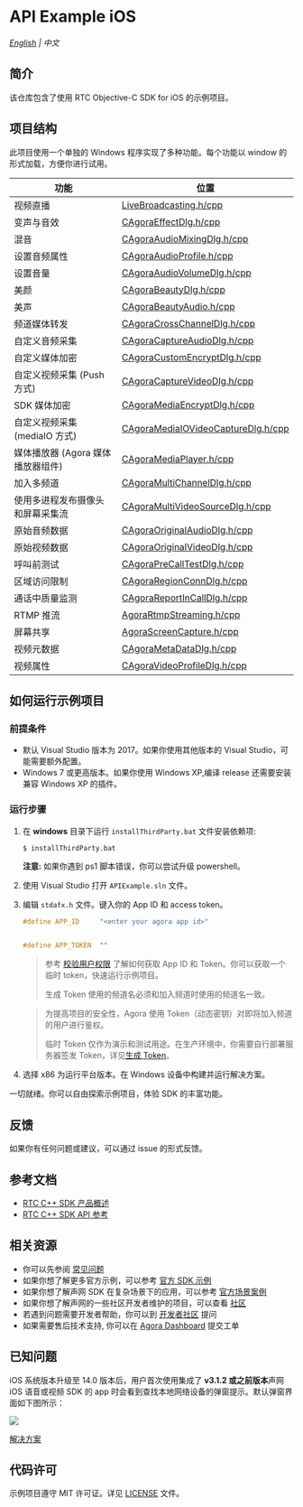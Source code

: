 # API Example iOS

_[English](README.md) | 中文_

## 简介

该仓库包含了使用 RTC Objective-C SDK for iOS 的示例项目。

## 项目结构

此项目使用一个单独的 Windows 程序实现了多种功能。每个功能以 window 的形式加载，方便你进行试用。

| 功能                              | 位置                                                                                           |
| --------------------------------- | ---------------------------------------------------------------------------------------------- |
| 视频直播                          | [LiveBroadcasting.h/cpp](./APIExample/Examples/Basic/LiveBroadcasting)                         |
| 变声与音效                        | [CAgoraEffectDlg.h/cpp](./APIExample/Examples/Advanced/AudioEffect)                            |
| 混音                              | [CAgoraAudioMixingDlg.h/cpp](./APIExample/Examples/Advanced/AudioMixing)                       |
| 设置音频属性                      | [CAgoraAudioProfile.h/cpp](./APIExample/Examples/Advanced/AudioProfile)                        |
| 设置音量                          | [CAgoraAudioVolumeDlg.h/cpp](./APIExample/Examples/Advanced/AudioVolume)                       |
| 美颜                              | [CAgoraBeautyDlg.h/cpp](./APIExample/Examples/Advanced/Beauty)                                 |
| 美声                              | [CAgoraBeautyAudio.h/cpp](./APIExample/Examples/Advanced/BeautyAudio)                          |
| 频道媒体转发                      | [CAgoraCrossChannelDlg.h/cpp](./APIExample/Examples/Advanced/CrossChannel)                     |
| 自定义音频采集                    | [CAgoraCaptureAudioDlg.h/cpp](./APIExample/Examples/Advanced/CustomAudioCapture)               |
| 自定义媒体加密                    | [CAgoraCustomEncryptDlg.h/cpp](./APIExample/Examples/Advanced/CustomEncrypt)                   |
| 自定义视频采集 (Push 方式)        | [CAgoraCaptureVideoDlg.h/cpp](./APIExample/Examples/Advanced/CustomVideoCapture)               |
| SDK 媒体加密                      | [CAgoraMediaEncryptDlg.h/cpp](./APIExample/Examples/Advanced/MediaEncrypt)                     |
| 自定义视频采集 (mediaIO 方式)     | [CAgoraMediaIOVideoCaptureDlg.h/cpp](./APIExample/Examples/Advanced/MediaIOCustomVideoCapture) |
| 媒体播放器 (Agora 媒体播放器组件) | [CAgoraMediaPlayer.h/cpp](./APIExample/Examples/Advanced/MediaPlayer)                          |
| 加入多频道                        | [CAgoraMultiChannelDlg.h/cpp](./APIExample/Examples/Advanced/MultiChannel)                     |
| 使用多进程发布摄像头和屏幕采集流  | [CAgoraMultiVideoSourceDlg.h/cpp](./APIExample/Examples/Advanced/MultiVideoSource)             |
| 原始音频数据                      | [CAgoraOriginalAudioDlg.h/cpp](./APIExample/Examples/Advanced/OriginalAudio)                   |
| 原始视频数据                      | [CAgoraOriginalVideoDlg.h/cpp](./APIExample/Examples/Advanced/OriginalVideo)                   |
| 呼叫前测试                        | [CAgoraPreCallTestDlg.h/cpp](./APIExample/Examples/Advanced/PreCallTest)                       |
| 区域访问限制                      | [CAgoraRegionConnDlg.h/cpp](./APIExample/Examples/Advanced/RegionConn)                         |
| 通话中质量监测                    | [CAgoraReportInCallDlg.h/cpp](./APIExample/Examples/Advanced/ReportInCall)                     |
| RTMP 推流                         | [AgoraRtmpStreaming.h/cpp](./APIExample/Examples/Advanced/RTMPStream)                          |
| 屏幕共享                          | [AgoraScreenCapture.h/cpp](./APIExample/Examples/Advanced/ScreenShare)                         |
| 视频元数据                        | [CAgoraMetaDataDlg.h/cpp](./APIExample/Examples/Advanced/VideoMetadata)                        |
| 视频属性                          | [CAgoraVideoProfileDlg.h/cpp](./APIExample/Examples/Advanced/VideoProfile)                     |

## 如何运行示例项目

### 前提条件

- 默认 Visual Studio 版本为 2017。如果你使用其他版本的 Visual Studio，可能需要额外配置。
- Windows 7 或更高版本。如果你使用 Windows XP,编译 release 还需要安装兼容 Windows XP 的插件。

### 运行步骤

1. 在 **windows** 目录下运行 `installThirdParty.bat` 文件安装依赖项:

   ```shell
   $ installThirdParty.bat
   ```

   **注意:** 如果你遇到 ps1 脚本错误，你可以尝试升级 powershell。

2. 使用 Visual Studio 打开 `APIExample.sln` 文件。
3. 编辑 `stdafx.h` 文件。键入你的 App ID 和 access token。

   ```c++
   #define APP_ID     "<enter your agora app id>"


   #define APP_TOKEN  ""
   ```

   > 参考 [校验用户权限](https://docs.agora.io/cn/Agora%20Platform/token) 了解如何获取 App ID 和 Token。你可以获取一个临时 token，快速运行示例项目。
   >
   > 生成 Token 使用的频道名必须和加入频道时使用的频道名一致。

   > 为提高项目的安全性，Agora 使用 Token（动态密钥）对即将加入频道的用户进行鉴权。
   >
   > 临时 Token 仅作为演示和测试用途。在生产环境中，你需要自行部署服务器签发 Token，详见[生成 Token](https://docs.agora.io/cn/Interactive%20Broadcast/token_server)。

4. 选择 x86 为运行平台版本。在 Windows 设备中构建并运行解决方案。

一切就绪。你可以自由探索示例项目，体验 SDK 的丰富功能。

## 反馈

如果你有任何问题或建议，可以通过 issue 的形式反馈。

## 参考文档

- [RTC C++ SDK 产品概述](https://docs.agora.io/cn/Interactive%20Broadcast/product_live?platform=Windows)
- [RTC C++ SDK API 参考](https://docs.agora.io/cn/Interactive%20Broadcast/API%20Reference/cpp/index.html)

## 相关资源

- 你可以先参阅 [常见问题](https://docs.agora.io/cn/faq)
- 如果你想了解更多官方示例，可以参考 [官方 SDK 示例](https://github.com/AgoraIO)
- 如果你想了解声网 SDK 在复杂场景下的应用，可以参考 [官方场景案例](https://github.com/AgoraIO-usecase)
- 如果你想了解声网的一些社区开发者维护的项目，可以查看 [社区](https://github.com/AgoraIO-Community)
- 若遇到问题需要开发者帮助，你可以到 [开发者社区](https://rtcdeveloper.com/) 提问
- 如果需要售后技术支持, 你可以在 [Agora Dashboard](https://dashboard.agora.io) 提交工单

## 已知问题

iOS 系统版本升级至 14.0 版本后，用户首次使用集成了 **v3.1.2 或之前版本**声网 iOS 语音或视频 SDK 的 app 时会看到查找本地网络设备的弹窗提示。默认弹窗界面如下图所示：

![](./pictures/ios_14_privacy_zh.png)

[解决方案](https://docs.agora.io/cn/faq/local_network_privacy)

## 代码许可

示例项目遵守 MIT 许可证。详见 [LICENSE](/LICENSE) 文件。
